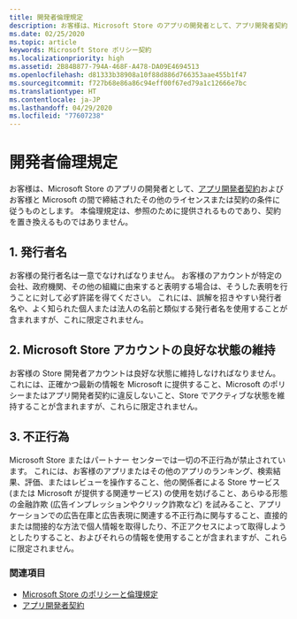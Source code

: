 ```yaml
---
title: 開発者倫理規定
description: お客様は、Microsoft Store のアプリの開発者として、アプリ開発者契約およびお客様と Microsoft の間で締結されたその他のライセンスまたは契約の条件に従うものとします。
ms.date: 02/25/2020
ms.topic: article
keywords: Microsoft Store ポリシー契約
ms.localizationpriority: high
ms.assetid: 2B84B877-794A-468F-A478-DA09E4694513
ms.openlocfilehash: d81333b38908a10f88d886d766353aae455b1f47
ms.sourcegitcommit: f727b68e86a86c94eff00f67ed79a1c12666e7bc
ms.translationtype: HT
ms.contentlocale: ja-JP
ms.lasthandoff: 04/29/2020
ms.locfileid: "77607238"
---
```

# <a name="developer-code-of-conduct"></a>開発者倫理規定

お客様は、Microsoft Store のアプリの開発者として、[アプリ開発者契約](https://docs.microsoft.com/legal/windows/agreements/app-developer-agreement)およびお客様と Microsoft の間で締結されたその他のライセンスまたは契約の条件に従うものとします。 本倫理規定は、参照のために提供されるものであり、契約を置き換えるものではありません。


## <a name="1-publisher-name"></a>1. 発行者名

お客様の発行者名は一意でなければなりません。 お客様のアカウントが特定の会社、政府機関、その他の組織に由来すると表明する場合は、そうした表明を行うことに対して必ず許諾を得てください。 これには、誤解を招きやすい発行者名や、よく知られた個人または法人の名前と類似する発行者名を使用することが含まれますが、これに限定されません。


## <a name="2-store-account-in-good-standing"></a>2. Microsoft Store アカウントの良好な状態の維持

お客様の Store 開発者アカウントは良好な状態に維持しなければなりません。 これには、正確かつ最新の情報を Microsoft に提供すること、Microsoft のポリシーまたはアプリ開発者契約に違反しないこと、Store でアクティブな状態を維持することが含まれますが、これらに限定されません。


## <a name="3-fraudulent-or-dishonest-activities"></a>3. 不正行為

Microsoft Store またはパートナー センターでは一切の不正行為が禁止されています。 これには、お客様のアプリまたはその他のアプリのランキング、検索結果、評価、またはレビューを操作すること、他の関係者による Store サービス (または Microsoft が提供する関連サービス) の使用を妨げること、あらゆる形態の金融詐欺 (広告インプレッションやクリック詐欺など) を試みること、アプリケーションでの広告在庫と広告表現に関連する不正行為に関与すること、直接的または間接的な方法で個人情報を取得したり、不正アクセスによって取得しようとしたりすること、およびそれらの情報を使用することが含まれますが、これらに限定されません。


### <a name="see-also"></a>関連項目

- [Microsoft Store のポリシーと倫理規定](store-policies-and-code-of-conduct.md)
- [アプリ開発者契約](https://docs.microsoft.com/legal/windows/agreements/app-developer-agreement)